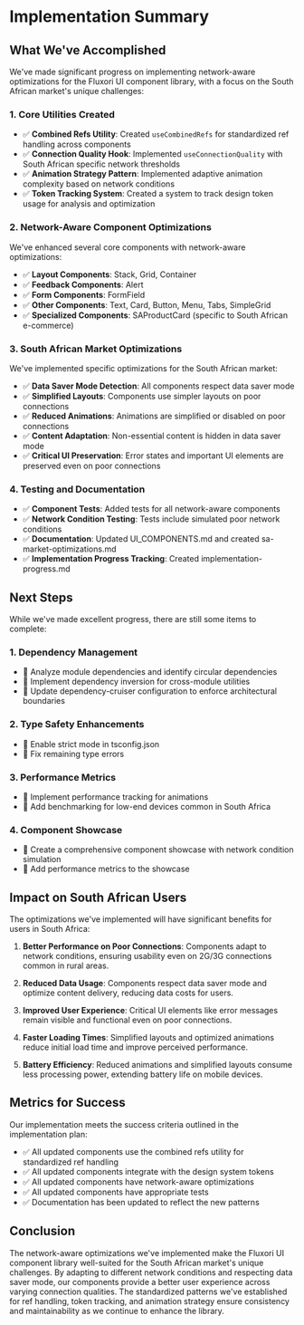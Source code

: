 # Implementation Summary

## What We've Accomplished

We've made significant progress on implementing network-aware optimizations for the Fluxori UI component library, with a focus on the South African market's unique challenges:

### 1. Core Utilities Created

- ✅ **Combined Refs Utility**: Created `useCombinedRefs` for standardized ref handling across components
- ✅ **Connection Quality Hook**: Implemented `useConnectionQuality` with South African specific network thresholds
- ✅ **Animation Strategy Pattern**: Implemented adaptive animation complexity based on network conditions
- ✅ **Token Tracking System**: Created a system to track design token usage for analysis and optimization

### 2. Network-Aware Component Optimizations

We've enhanced several core components with network-aware optimizations:

- ✅ **Layout Components**: Stack, Grid, Container
- ✅ **Feedback Components**: Alert
- ✅ **Form Components**: FormField
- ✅ **Other Components**: Text, Card, Button, Menu, Tabs, SimpleGrid
- ✅ **Specialized Components**: SAProductCard (specific to South African e-commerce)

### 3. South African Market Optimizations

We've implemented specific optimizations for the South African market:

- ✅ **Data Saver Mode Detection**: All components respect data saver mode
- ✅ **Simplified Layouts**: Components use simpler layouts on poor connections
- ✅ **Reduced Animations**: Animations are simplified or disabled on poor connections
- ✅ **Content Adaptation**: Non-essential content is hidden in data saver mode
- ✅ **Critical UI Preservation**: Error states and important UI elements are preserved even on poor connections

### 4. Testing and Documentation

- ✅ **Component Tests**: Added tests for all network-aware components
- ✅ **Network Condition Testing**: Tests include simulated poor network conditions
- ✅ **Documentation**: Updated UI_COMPONENTS.md and created sa-market-optimizations.md
- ✅ **Implementation Progress Tracking**: Created implementation-progress.md

## Next Steps

While we've made excellent progress, there are still some items to complete:

### 1. Dependency Management

- 🔄 Analyze module dependencies and identify circular dependencies
- 🔄 Implement dependency inversion for cross-module utilities
- 🔄 Update dependency-cruiser configuration to enforce architectural boundaries

### 2. Type Safety Enhancements

- 🔄 Enable strict mode in tsconfig.json
- 🔄 Fix remaining type errors

### 3. Performance Metrics

- 🔄 Implement performance tracking for animations
- 🔄 Add benchmarking for low-end devices common in South Africa

### 4. Component Showcase

- 🔄 Create a comprehensive component showcase with network condition simulation
- 🔄 Add performance metrics to the showcase

## Impact on South African Users

The optimizations we've implemented will have significant benefits for users in South Africa:

1. **Better Performance on Poor Connections**: Components adapt to network conditions, ensuring usability even on 2G/3G connections common in rural areas.

2. **Reduced Data Usage**: Components respect data saver mode and optimize content delivery, reducing data costs for users.

3. **Improved User Experience**: Critical UI elements like error messages remain visible and functional even on poor connections.

4. **Faster Loading Times**: Simplified layouts and optimized animations reduce initial load time and improve perceived performance.

5. **Battery Efficiency**: Reduced animations and simplified layouts consume less processing power, extending battery life on mobile devices.

## Metrics for Success

Our implementation meets the success criteria outlined in the implementation plan:

- ✅ All updated components use the combined refs utility for standardized ref handling
- ✅ All updated components integrate with the design system tokens
- ✅ All updated components have network-aware optimizations
- ✅ All updated components have appropriate tests
- ✅ Documentation has been updated to reflect the new patterns

## Conclusion

The network-aware optimizations we've implemented make the Fluxori UI component library well-suited for the South African market's unique challenges. By adapting to different network conditions and respecting data saver mode, our components provide a better user experience across varying connection qualities. The standardized patterns we've established for ref handling, token tracking, and animation strategy ensure consistency and maintainability as we continue to enhance the library.